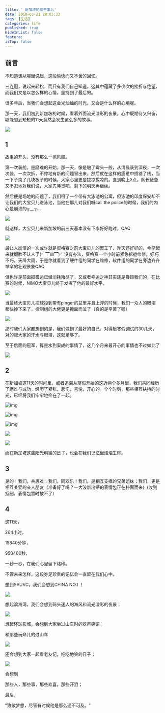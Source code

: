 ```yaml
---
title: ' 新加坡的那些事儿'
date: 2018-03-21 20:05:33
tags: [生活]
categories: life
published: true
hideInList: false
feature: 
isTop: false
---
```

## 前言

不知道该从哪里说起，这段愉快而又不舍的回忆。

三连冠，说起来轻松，而只有我们自己知道，这其中蕴藏了多少次的挫折与绝望，而我们又是以怎么样的心情，坚持到了最后的。

很多年后，当我们会想起这金光灿灿的时光，又会是什么样的心境呢。

<!-- more -->

那一天，我们初到新加坡的时候，看着外面流光溢彩的夜景，心中既期待又兴奋，哪能想到短短的11天竟然会发生这么多的故事。

![](https://tva1.sinaimg.cn/large/007S8ZIlly1ggryuoevbgj30hs0dct98.jpg)

## 1

故事的开头，没有那么一帆风顺。

第一次装舱，是磨难的开始。那一天，像是触了霉头一般，从清晨装到深夜，一次次装，一次次拆，不停地有新的问题冒出来。然后就在这样的疲惫中插错了线，当一下子烧了几块板子的时候，大家心里更是拔凉拔凉的。直到晚上3点，队长疲惫又不忍地对我们说，大家先睡觉吧，剩下的明天再继续。

然后便是场地的问题了，我们租了一个带有大泳池的公寓，但泳池的印度保安却不让我们的大宝贝儿进泳池，当他在那儿对我们喊call the police的时候，我们的内心是崩溃的╥﹏╥…

![](https://tva1.sinaimg.cn/large/007S8ZIlly1ggryvjigyqj30ck0cnq39.jpg)

就这样，大宝贝儿来新加坡的前三天基本没有下水好好跑过，QAQ

![](https://tva1.sinaimg.cn/large/007S8ZIlly1ggryvqgelmj30hs0bvt9q.jpg)

最让人崩溃的一次或许就是资格赛之前大宝贝儿的罢工了，昨天还好好的，今早起来就翻脸不认人了(╯▔皿▔)╯没有办法，资格赛一个小时前紧急拆舱维修，好巧不巧，天降大雨，于是你就看到了硬件组的同学在维修，软件组的同学在旁边齐齐举伞的壮观景象QAQ

但也许是前面把霉运已经消耗殆尽了，又或者幸运之神其实还是眷顾我们的，在比赛的时候，NIMO大宝贝儿终于发挥了他的最好水平。

![](https://tva1.sinaimg.cn/large/007S8ZIlly1ggryw3vqe0g30fs08wx6p.gif)

当最终大宝贝儿把球投到带有pinger的盆里并且上浮的时候，我们一众人的眼泪都快掉下来了，控制组的大佬更是掩面而泣了（真的是辛苦了嗯）

![](https://tva1.sinaimg.cn/large/007S8ZIlly1ggrywasg1mg308w0fsb29.gif)

那时我们大家都想到的是，我们做到了最好的自己，对得起寒假调试的30几天，对的起大家的汗水与眼泪，这就足够了。

至于后面的冠军，算是水到渠成的事情了，这几个月来最开心的事情也不过如此了

![](https://tva1.sinaimg.cn/large/007S8ZIlly1ggrywi4fu7j30hs0c9jsh.jpg)

## 2

在新加坡这11天的时间里，或者追溯从寒假开始的这近两个多月里，我们共同经历了磨难与成功，经历了紧张，悲伤，喜悦，开心的一个个时刻，那些相互扶持的时光，已经将我们牢牢地拴在了一起。

![img](https://tva1.sinaimg.cn/large/007S8ZIlly1ggryx5o43tj30hs0bvjs0.jpg)

![img](https://tva1.sinaimg.cn/large/007S8ZIlly1ggryxn0qfhj30hs0dc0uf.jpg)



![img](https://tva1.sinaimg.cn/large/007S8ZIlly1ggryy3h3nej30hs0bvab4.jpg)

![](https://tva1.sinaimg.cn/large/007S8ZIlly1ggrz2eacehj30hs0bvt9r.jpg)

![](https://tva1.sinaimg.cn/large/007S8ZIlly1ggrz2mp0pwj30hs0bvdgl.jpg)

而在新加坡这些阳光明媚的日子，也会在我们记忆里熠熠生辉。

## 3


是的！我们，共患难；我们，同欢乐！我们，是相互支撑的兄弟姐妹；我们，更是相互关爱的亲人朋友（准备好了吗？一大波新出炉的表情包正在扑面而来）(收到抵制，表情包暂时放不了）


## 4


这11天，

264小时，

15840分钟，

950400秒，

一秒一秒，在我们心里留下烙印。

不管未来怎样，这段弥足珍贵的记忆会一直留在我们心中。



想到SAUVC，我们会想到CHINA NO.1 ！

![](https://tva1.sinaimg.cn/large/007S8ZIlly1ggrz24fvfqj30hs0bv0tu.jpg)

想起滨海湾，我们会想到码头迷人的海风和流光溢彩的夜景；

![](https://tva1.sinaimg.cn/large/007S8ZIlly1ggrz1fythrj30hs0dc3zg.jpg)

想起环球影城，会想到大家坐过山车时的欢声笑语；

和那些玩命儿的过山车

![](https://tva1.sinaimg.cn/large/007S8ZIlly1ggrz1qu5w8j30hs0dcgna.jpg)

还会想到大家一起看老友记，吃吃地笑的日子；

![](https://tva1.sinaimg.cn/large/007S8ZIlly1ggrz7h307ej30tm0m842k.jpg)

会想到

那些人，那些事，那些欢喜，那些汗泪；



最后，

"致敬梦想，尽管有时候他是那么遥不可及。"